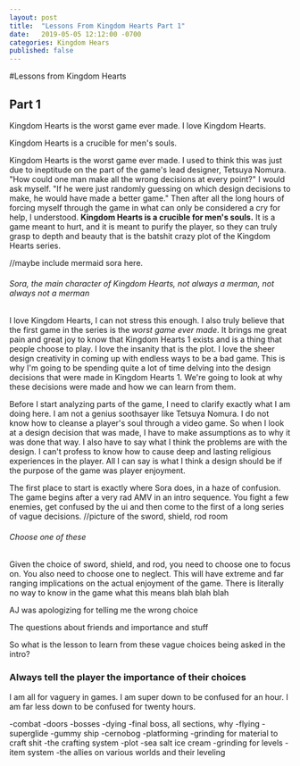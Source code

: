 ```yaml
---
layout: post
title:  "Lessons From Kingdom Hearts Part 1"
date:   2019-05-05 12:12:00 -0700
categories: Kingdom Hears
published: false
---
```

#Lessons from Kingdom Hearts
## Part 1

Kingdom Hearts is the worst game ever made. I love Kingdom Hearts. 

Kingdom Hearts is a crucible for men's souls.


Kingdom Hearts is the worst game ever made. I used to think this was just due to ineptitude on the part of the game's lead designer, Tetsuya Nomura. "How could one man make all the wrong decisions at every point?" I would ask myself. "If he were just randomly guessing on which design decisions to make, he would have made a better game." Then after all the long hours of forcing myself through the game in what can only be considered a cry for help, I understood. **Kingdom Hearts is a crucible for men's souls.** It is a game meant to hurt, and it is meant to purify the player, so they can truly grasp to depth and beauty that is the batshit crazy plot of the Kingdom Hearts series.

//maybe include mermaid sora here.
###### Sora, the main character of Kingdom Hearts, not always a merman, not always not a merman

I love Kingdom Hearts, I can not stress this enough. I also truly believe that the first game in the series is the *worst game ever made*. It brings me great pain and great joy to know that Kingdom Hearts 1 exists and is a thing that people choose to play. I love the insanity that is the plot. I love the sheer design creativity in coming up with endless ways to be a bad game. This is why I'm going to be spending quite a lot of time delving into the design decisions that were made in Kingdom Hearts 1. We're going to look at why these decisions were made and how we can learn from them.

Before I start analyzing parts of the game, I need to clarify exactly what I am doing here. I am not a genius soothsayer like Tetsuya Nomura. I do not know how to cleanse a player's soul through a video game. So when I look at a design decision that was made, I have to make assumptions as to why it was done that way. I also have to say what I think the problems are with the design. I can't profess to know how to cause deep and lasting religious experiences in the player. All I can say is what I think a design should be if the purpose of the game was player enjoyment.


The first place to start is exactly where Sora does, in a haze of confusion. The game begins after a very rad AMV in an intro sequence. You fight a few enemies, get confused by the ui and then come to the first of a long series of vague decisions.
//picture of the sword, shield, rod room
###### Choose one of these


Given the choice of sword, shield, and rod, you need to choose one to focus on. You also need to choose one to neglect. This will have extreme and far ranging implications on the actual enjoyment of the game. There is literally no way to know in the game what this means blah blah blah

AJ was apologizing for telling me the wrong choice

The questions about friends and importance and stuff



So what is the lesson to learn from these vague choices being asked in the intro?
### Always tell the player the importance of their choices

I am all for vaguery in games. I am super down to be confused for an hour. I am far less down to be confused for twenty hours. 




-combat
-doors
-bosses
-dying
-final boss, all sections, why
-flying
-superglide
-gummy ship
-cernobog
-platforming
-grinding for material to craft shit
-the crafting system
-plot
-sea salt ice cream
-grinding for levels
-item system
-the allies on various worlds and their leveling













